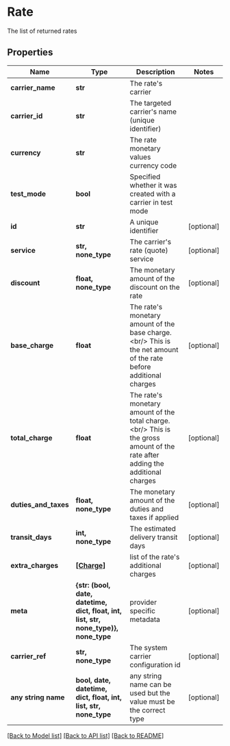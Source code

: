 # Rate

The list of returned rates

## Properties
Name | Type | Description | Notes
------------ | ------------- | ------------- | -------------
**carrier_name** | **str** | The rate&#39;s carrier | 
**carrier_id** | **str** | The targeted carrier&#39;s name (unique identifier) | 
**currency** | **str** | The rate monetary values currency code | 
**test_mode** | **bool** | Specified whether it was created with a carrier in test mode | 
**id** | **str** | A unique identifier | [optional] 
**service** | **str, none_type** | The carrier&#39;s rate (quote) service | [optional] 
**discount** | **float, none_type** | The monetary amount of the discount on the rate | [optional] 
**base_charge** | **float** |  The rate&#39;s monetary amount of the base charge.&lt;br/&gt; This is the net amount of the rate before additional charges  | [optional] 
**total_charge** | **float** |  The rate&#39;s monetary amount of the total charge.&lt;br/&gt; This is the gross amount of the rate after adding the additional charges  | [optional] 
**duties_and_taxes** | **float, none_type** | The monetary amount of the duties and taxes if applied | [optional] 
**transit_days** | **int, none_type** | The estimated delivery transit days | [optional] 
**extra_charges** | [**[Charge]**](Charge.md) | list of the rate&#39;s additional charges | [optional] 
**meta** | **{str: (bool, date, datetime, dict, float, int, list, str, none_type)}, none_type** | provider specific metadata | [optional] 
**carrier_ref** | **str, none_type** | The system carrier configuration id | [optional] 
**any string name** | **bool, date, datetime, dict, float, int, list, str, none_type** | any string name can be used but the value must be the correct type | [optional]

[[Back to Model list]](../README.md#documentation-for-models) [[Back to API list]](../README.md#documentation-for-api-endpoints) [[Back to README]](../README.md)


